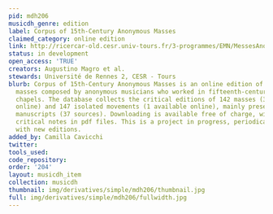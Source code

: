 ```yaml
---
pid: mdh206
musicdh_genre: edition
label: Corpus of 15th-Century Anonymous Masses
claimed_category: online edition
link: http://ricercar-old.cesr.univ-tours.fr/3-programmes/EMN/MessesAnonymes/
status: in development
open_access: 'TRUE'
creators: Augustino Magro et al.
stewards: Université de Rennes 2, CESR - Tours
blurb: Corpus of 15th-Century Anonymous Masses is an online edition of polyphonic
  masses composed by anonymous musicians who worked in fifteenth-century European
  chapels. The database collects the critical editions of 142 masses (30 available
  online) and 147 isolated movements (1 available online), mainly preserved in Italian
  manuscripts (37 sources). Downloading is available free of charge, with scores and
  critical notes in pdf files. This is a project in progress, periodically enriched
  with new editions.
added_by: Camilla Cavicchi
twitter: 
tools_used: 
code_repository: 
order: '204'
layout: musicdh_item
collection: musicdh
thumbnail: img/derivatives/simple/mdh206/thumbnail.jpg
full: img/derivatives/simple/mdh206/fullwidth.jpg
---
```

